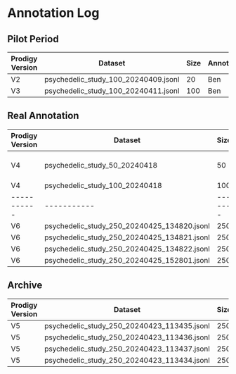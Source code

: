 # Annotation Log

## Pilot Period
| Prodigy Version | Dataset | Size | Annotator| Annotations Received
| ----------- | ----------- |-------|-----------|-----------
| V2 | psychedelic_study_100_20240409.jsonl  | 20 | Ben | x
| V3  | psychedelic_study_100_20240411.jsonl  | 100 | Ben | x


## Real Annotation
| Prodigy Version | Dataset | Size | Annotator | Annotations Received
| ----------- | ----------- |-------|-----------|-----------
| V4 | psychedelic_study_50_20240418 | 50 | Ben, Bernard, Julia, Pia | Ben
| V4 | psychedelic_study_100_20240418 | 100 | Ben | x
| ----------- | ----------- |-------|-----------|-----------
| V6 | psychedelic_study_250_20240425_134820.jsonl | 250 | Julia |
| V6 | psychedelic_study_250_20240425_134821.jsonl | 250 | Bernard |
| V6 | psychedelic_study_250_20240425_134822.jsonl | 250 | Pia |
| V6 | psychedelic_study_250_20240425_152801.jsonl | 250 | Ben |


## Archive
| Prodigy Version | Dataset | Size | Annotator | Annotations Received
| ----------- | ----------- |-------|-----------|-----------
| V5 | psychedelic_study_250_20240423_113435.jsonl | 250 | Julia
| V5 | psychedelic_study_250_20240423_113436.jsonl | 250 | Bernard
| V5 | psychedelic_study_250_20240423_113437.jsonl | 250 | Pia
| V5 | psychedelic_study_250_20240423_113434.jsonl | 250 | Ben